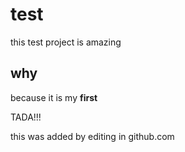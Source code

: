# test
this test project is amazing

## why
because it is my **first** 

TADA!!!

this was added by editing in github.com

